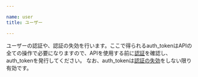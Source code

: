 ```yaml
---

name: user
title: ユーザー

---
```


ユーザーの認証や、認証の失効を行います。ここで得られるauth_tokenはAPIの全ての操作で必要になりますので、APIを使用する前に[認証](#user_create)を確認し、auth_tokenを発行してください。
なお、auth_tokenは[認証の失効](#user_delete)をしない限り有効です。